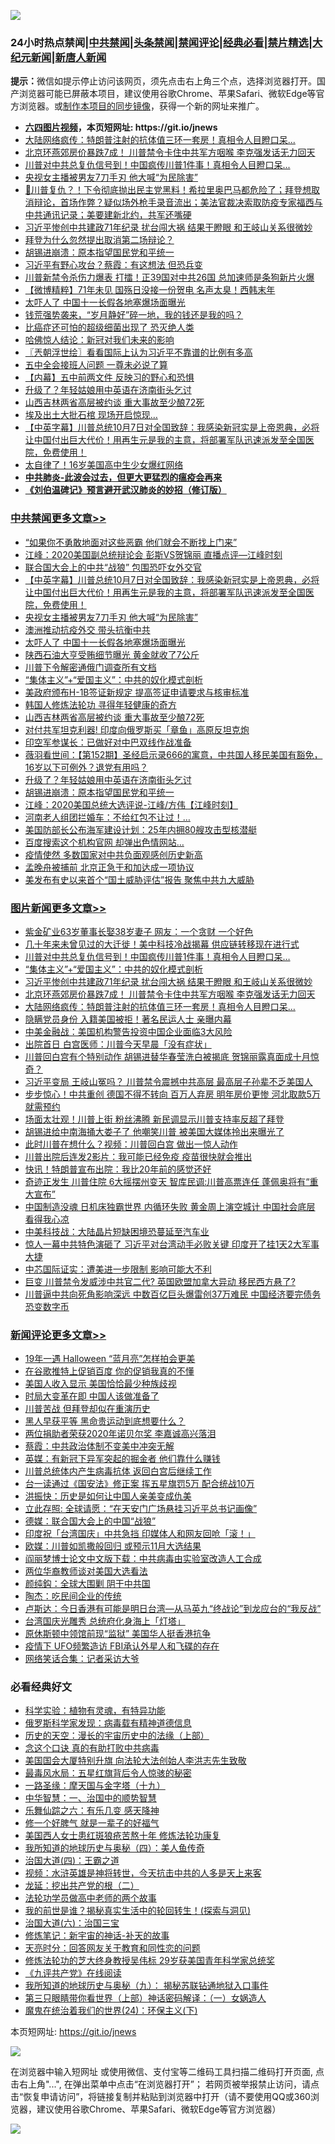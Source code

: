 ![](https://raw.githubusercontent.com/fqnews/bnews/master/64photo/fqnews-qr.jpg)

<div id="tt">
<h3>24小时热点禁闻|<a href="#%E4%B8%AD%E5%85%B1%E7%A6%81%E9%97%BB%E6%9B%B4%E5%A4%9A%E6%96%87%E7%AB%A0">中共禁闻</a>|<a href="#%E5%9B%BE%E7%89%87%E6%96%B0%E9%97%BB%E6%9B%B4%E5%A4%9A%E6%96%87%E7%AB%A0">头条禁闻</a>|<a href="#%E6%96%B0%E9%97%BB%E8%AF%84%E8%AE%BA%E6%9B%B4%E5%A4%9A%E6%96%87%E7%AB%A0">禁闻评论|<a href="#%E5%BF%85%E7%9C%8B%E7%BB%8F%E5%85%B8%E5%A5%BD%E6%96%87">经典必看|<a href="/video.md#%E7%A6%81%E7%89%87%E7%B2%BE%E9%80%89">禁片精选</a>|<a href="https://github.com/fqnews/djy/blob/master/gb/nf1351518.md#1">大纪元新闻</a>|<a href="https://github.com/fqnews/ntdtv/blob/master/gb/prog204.md#1">新唐人新闻</a></h3>
<div><b>提示：</b>微信如提示停止访问该网页，须先点击右上角三个点，选择浏览器打开。国产浏览器可能已屏蔽本项目，建议使用谷歌Chrome、苹果Safari、微软Edge等官方浏览器。或<a href="https://github.com/fqnews/bnews/blob/master/%E5%88%B6%E4%BD%9Cgit%E7%A6%81%E9%97%BB%E9%95%9C%E5%83%8F.md">制作本项目的同步镜像</a>，获得一个新的网址来推广。</div>
<ul>
<li><b><a href="http://d1.bdrive.tk/64.mp4" target="_blank">六四图片视频</a>，本页短网址: https://git.io/jnews</b></li>
<li><a href="/topimagenews/20201007/1409548.md">大陆网络疯传：特朗普注射的抗体值三环一套房！真相令人目瞪口呆...</a></li>
<li><a href="/topimagenews/20201007/1409691.md">北京环燕郊房价暴跌7成！ 川普禁令卡住中共军方咽喉 李克强发话无力回天</a></li>
<li><a href="/topimagenews/20201008/1409855.md">川普对中共总复仇信号到！中国疯传川普1件事！真相令人目瞪口呆...</a></li>
<li><a href="/cbnews/20201008/1409938.md">央视女主播被男友7刀手刃 他大喊“为民除害”</a></li>
<li><a href="/bannedvideo/20201007/1409583.md">🚨川普复仇？！下令彻底抛出民主党黑料！希拉里奥巴马都危险了；拜登想取消辩论，首场作弊？疑似场外枪手录音流出；美法官裁决索取防疫专家福西与中共通讯记录；美要建新北约，共军还嘴硬</a></li>
<li><a href="/topimagenews/20201007/1409835.md">习近平惨创中共建政71年纪录 扰台闯大祸 结果干瞪眼 和王岐山关系很微妙</a></li>
<li><a href="/ssgc/20201007/1409658.md">拜登为什么忽然提出取消第二场辩论？</a></li>
<li><a href="/cbnews/20201007/1409549.md">胡锡进崩溃：原本指望国民党和平统一</a></li>
<li><a href="/comments/20201007/1409630.md">习近平有野心攻台？蔡霞：有这想法 但恐兵变</a></li>
<li><a href="/cnnews/20201007/1409753.md">川普新禁令杀伤力爆表 打擂！正39国对中共26国 总加速师是条狗新片火爆</a></li>
<li><a href="/comments/20201008/1409918.md">【微博精粹】71年未见 国殇日没接一份贺电 名声太臭！西韩末年</a></li>
<li><a href="/cbnews/20201008/1409922.md">太吓人了 中国十一长假各地塞爆场面曝光</a></li>
<li><a href="/bannedvideo/20201007/1409608.md">钱荒强势袭来，“岁月静好”碎一地，我的钱还是我的吗？</a></li>
<li><a href="/cnnews/20201008/1409928.md">比癌症还可怕的超级细菌出现了 恐灭绝人类</a></li>
<li><a href="/comments/20201007/1409587.md">哈佛惊人结论：新冠对我们未来的影响</a></li>
<li><a href="/ssgc/20201008/1409937.md">〖兲朝浮世绘〗看看国际上认为习近平不靠谱的比例有多高</a></li>
<li><a href="/comments/20201008/1409942.md">五中全会接班人问题 一尊未必说了算</a></li>
<li><a href="/bannedvideo/20201008/1409859.md">【内幕】五中前两文件 反映习的野心和恐惧</a></li>
<li><a href="/cbnews/20201007/1409568.md">升级了？年轻姑娘用中英语在济南街头乞讨</a></li>
<li><a href="/cbnews/20201007/1409657.md">山西吉林两省高层被约谈 重大事故至少酿72死</a></li>
<li><a href="/cnnews/20201007/1409825.md">埃及出土大批石棺 现场开启惊现…</a></li>
<li><a href="/cbnews/20201008/1409979.md">【中英字幕】川普总统10月7日对全国致辞：我感染新冠实是上帝恩典，必将让中国付出巨大代价！用再生元是我的主意，将部署军队迅速派发至全国医院，免费使用！</a></li>
<li><a href="/cnnews/20201007/1409697.md">太自律了！16岁美国高中生少女爆红网络</a></li>
<li><b><a href="/comments/20200211/1275071.md" target="_blank">中共肺炎-此波会过去，但更大更猛烈的瘟疫会再来</a></b></li>
<li><b><a href="/comments/20200207/1272816.md" target="_blank">《刘伯温碑记》预言避开武汉肺炎的妙招（修订版）</a></b></li>
</ul>
</div>

<div class="catlist">
<h3><a href="/cbnews/" target="_blank">中共禁闻</a><span><a href="/cbnews/" target="_blank" rel="nofollow">更多文章>></a></span></h3>
<ul>
<li><a href="/cbnews/20201008/1410136.md" target="_blank">“如果你不勇敢地面对这些恶霸 他们就会不断找上门来”</a></li>
<li><a href="/cbnews/20201008/1410135.md" target="_blank">江峰：2020美国副总统辩论会 彭斯VS贺锦丽 直播点评&#8212;江峰时刻</a></li>
<li><a href="/cbnews/20201008/1410098.md" target="_blank">联合国大会上的中共“战狼” 包围恐吓女外交官</a></li>
<li><a href="/cbnews/20201008/1409979.md" target="_blank">【中英字幕】川普总统10月7日对全国致辞：我感染新冠实是上帝恩典，必将让中国付出巨大代价！用再生元是我的主意，将部署军队迅速派发至全国医院，免费使用！</a></li>
<li><a href="/cbnews/20201008/1409938.md" target="_blank">央视女主播被男友7刀手刃 他大喊“为民除害”</a></li>
<li><a href="/cbnews/20201008/1409923.md" target="_blank">澳洲推动抗疫外交 带头抗衡中共</a></li>
<li><a href="/cbnews/20201008/1409922.md" target="_blank">太吓人了 中国十一长假各地塞爆场面曝光</a></li>
<li><a href="/cbnews/20201008/1409915.md" target="_blank">陕西石油大亨受贿细节曝光 黄金就收了7公斤</a></li>
<li><a href="/cbnews/20201008/1409852.md" target="_blank">川普下令解密通俄门调查所有文档</a></li>
<li><a href="/comments/20201007/1409565.md" target="_blank">“集体主义”+“爱国主义”：中共的奴化模式剖析</a></li>
<li><a href="/cbnews/20201007/1409810.md" target="_blank">美政府颁布H-1B签证新规定 提高签证申请要求与核审标准</a></li>
<li><a href="/cbnews/20201007/1409664.md" target="_blank">韩国人修炼法轮功 寻得年轻健康的奇方</a></li>
<li><a href="/cbnews/20201007/1409657.md" target="_blank">山西吉林两省高层被约谈 重大事故至少酿72死</a></li>
<li><a href="/cbnews/20201007/1409656.md" target="_blank">对付共军坦克利器! 印度向俄罗斯买「章鱼」高原反坦克炮</a></li>
<li><a href="/cbnews/20201007/1409605.md" target="_blank">印空军参谋长：已做好对中巴双线作战准备</a></li>
<li><a href="/cbnews/20201007/1409601.md" target="_blank">薇羽看世间：【第152期】圣经启示录666的寓意，中共国人移民美国有豁免，16岁以下可例外？退党有用吗？</a></li>
<li><a href="/cbnews/20201007/1409568.md" target="_blank">升级了？年轻姑娘用中英语在济南街头乞讨</a></li>
<li><a href="/cbnews/20201007/1409549.md" target="_blank">胡锡进崩溃：原本指望国民党和平统一</a></li>
<li><a href="/cbnews/20201007/1409546.md" target="_blank">江峰：2020美国总统大选评说-江峰/方伟【江峰时刻】</a></li>
<li><a href="/cbnews/20201007/1409542.md" target="_blank">河南老人组团拦婚车：不给红包不让过！…</a></li>
<li><a href="/cbnews/20201007/1409535.md" target="_blank">美国防部长公布海军建设计划：25年内拥80艘攻击型核潜艇</a></li>
<li><a href="/cbnews/20201007/1409534.md" target="_blank">百度搜索这个机构官网 却弹出色情网站…</a></li>
<li><a href="/cbnews/20201007/1409502.md" target="_blank">疫情使然 多数国家对中共负面观感创历史新高</a></li>
<li><a href="/cbnews/20201007/1409478.md" target="_blank">孟晚舟被捕前 北京正急于和加达成一项协议</a></li>
<li><a href="/cbnews/20201007/1409457.md" target="_blank">美发布有史以来首个“国土威胁评估”报告 聚焦中共九大威胁</a></li>

</ul>
</div>
<div class="catlist">
<h3><a href="/topimagenews/" target="_blank">图片新闻</a><span><a href="/topimagenews/" target="_blank" rel="nofollow">更多文章>></a></span></h3>
<ul>
<li><a href="/topimagenews/20201008/1410146.md" target="_blank">紫金矿业63岁董事长娶38岁妻子 网友：一个贪财 一个好色</a></li>
<li><a href="/topimagenews/20201008/1410145.md" target="_blank">几十年来未曾见过的大迁徙！美中科技冷战揭幕 供应链转移现在进行式</a></li>
<li><a href="/topimagenews/20201008/1409855.md" target="_blank">川普对中共总复仇信号到！中国疯传川普1件事！真相令人目瞪口呆&#8230;</a></li>
<li><a href="/comments/20201007/1409565.md" target="_blank">“集体主义”+“爱国主义”：中共的奴化模式剖析</a></li>
<li><a href="/topimagenews/20201007/1409835.md" target="_blank">习近平惨创中共建政71年纪录 扰台闯大祸 结果干瞪眼 和王岐山关系很微妙</a></li>
<li><a href="/topimagenews/20201007/1409691.md" target="_blank">北京环燕郊房价暴跌7成！ 川普禁令卡住中共军方咽喉 李克强发话无力回天</a></li>
<li><a href="/topimagenews/20201007/1409548.md" target="_blank">大陆网络疯传：特朗普注射的抗体值三环一套房！真相令人目瞪口呆&#8230;</a></li>
<li><a href="/topimagenews/20201007/1409454.md" target="_blank">隐瞒党员身份 入籍美国被拒！著名民运人士 亲曝内幕</a></li>
<li><a href="/topimagenews/20201007/1409333.md" target="_blank">中美金融战：美国机构警告投资中国企业面临3大风险</a></li>
<li><a href="/topimagenews/20201007/1409315.md" target="_blank">出院首日 白宫医师：川普今天早晨「没有症状」</a></li>
<li><a href="/topimagenews/20201007/1409232.md" target="_blank">川普回白宫有个特别动作 胡锡进替华春莹洗白被揭底 贺锦丽露真面成十月惊奇？</a></li>
<li><a href="/topimagenews/20201006/1409145.md" target="_blank">习近平变局 王岐山冤吗？ 川普禁令震撼中共高层 最高层子孙辈不乏美国人</a></li>
<li><a href="/topimagenews/20201006/1409109.md" target="_blank">步步惊心！中共重创 德国不得不转向 百万人弃房 明年房价更惨 河北取款5万就需预约</a></li>
<li><a href="/topimagenews/20201006/1408982.md" target="_blank">场面太壮观！川普上街 粉丝沸腾 新民调显示川普支持率反超了拜登</a></li>
<li><a href="/topimagenews/20201006/1408950.md" target="_blank">胡锡进给中南海捅大娄子了 他嘲笑川普 被美国大媒体拎出来曝光了</a></li>
<li><a href="/topimagenews/20201006/1408891.md" target="_blank">此时川普在想什么？视频：川普回白宫 做出一惊人动作</a></li>
<li><a href="/topimagenews/20201006/1408848.md" target="_blank">川普出院后连发2影片：我可能已经免疫 疫苗很快就会推出</a></li>
<li><a href="/topimagenews/20201006/1408702.md" target="_blank">快讯！特朗普宣布出院：我比20年前的感觉还好</a></li>
<li><a href="/topimagenews/20201005/1408607.md" target="_blank">奇迹正发生 川普住院 6大摇摆州变天 智库民调:川普高票连任 蓬佩奥将有“重大宣布”</a></li>
<li><a href="/topimagenews/20201005/1408518.md" target="_blank">中国制造没魂 日机床独霸世界 内循环失败 黄金周上演空城计 中国社会底层 看得我心凉</a></li>
<li><a href="/topimagenews/20201005/1408141.md" target="_blank">中美科技战：大陆晶片短缺困境恐蔓延至汽车业</a></li>
<li><a href="/topimagenews/20201005/1408122.md" target="_blank">惊人一幕中共特色演砸了 习近平对台湾动手必败关键 印度开了挂1天2大军事大捷</a></li>
<li><a href="/topimagenews/20201005/1408112.md" target="_blank">中芯国际证实：遭美进一步限制 影响可能大不利</a></li>
<li><a href="/topimagenews/20201004/1408084.md" target="_blank">巨变 川普禁令发威涉中共官二代? 英国欧盟加拿大异动 移民西方悬了?</a></li>
<li><a href="/topimagenews/20201004/1408020.md" target="_blank">川普逼中共向死角影响深远 中数百亿巨头爆雷创37万难民 中国经济要完债务恐变数字币</a></li>

</ul>
</div>
<div class="catlist">
<h3><a href="/comments/" target="_blank">新闻评论</a><span><a href="/comments/" target="_blank" rel="nofollow">更多文章>></a></span></h3>
<ul>
<li><a href="/comments/20201008/1410141.md" target="_blank">19年一遇 Halloween “蓝月亮”怎样拍会更美</a></li>
<li><a href="/comments/20201008/1410139.md" target="_blank">在谷歌推特上促销百度 你的促销我真的不懂</a></li>
<li><a href="/comments/20201008/1410125.md" target="_blank">美国人收入显示 美国恰恰最少种族歧视</a></li>
<li><a href="/comments/20201008/1410124.md" target="_blank">时局大变革在即 中国人该做准备了</a></li>
<li><a href="/comments/20201008/1410106.md" target="_blank">川普苦战 但拜登却似在重演历史</a></li>
<li><a href="/comments/20201008/1410105.md" target="_blank">黑人早获平等 黑命贵运动到底想要什么？</a></li>
<li><a href="/comments/20201008/1410092.md" target="_blank">两位捐助者荣获2020年诺贝尔奖 李嘉诚高兴落泪</a></li>
<li><a href="/comments/20201008/1410084.md" target="_blank">蔡霞：中共政治体制不变美中冲突无解</a></li>
<li><a href="/comments/20201008/1410083.md" target="_blank">英媒：有新冠下异军突起的掘金者 他们靠什么赚钱</a></li>
<li><a href="/comments/20201008/1410070.md" target="_blank">川普总统体内产生病毒抗体 返回白宫后继续工作</a></li>
<li><a href="/comments/20201008/1410069.md" target="_blank">台一读通过《国安法》修正案 挥五星旗罚5万 配合统战10万</a></li>
<li><a href="/comments/20201008/1410051.md" target="_blank">洪振快：历史是如何让中国人亲美变成仇美</a></li>
<li><a href="/comments/20201008/1410050.md" target="_blank">立此存照: 全球请愿：“在天安门广场悬挂习近平总书记画像”</a></li>
<li><a href="/comments/20201008/1410049.md" target="_blank">德媒：联合国大会上的中国“战狼”</a></li>
<li><a href="/comments/20201008/1410034.md" target="_blank">印度祝「台湾国庆」中共急挡 印媒体人和网友回呛「滚！」</a></li>
<li><a href="/comments/20201008/1410033.md" target="_blank">欧媒：川普如凯撒般回归 或预示11月大选结果</a></li>
<li><a href="/comments/20201008/1410029.md" target="_blank">阎丽梦博士论文中文版下载：中共病毒由实验室改造人工合成</a></li>
<li><a href="/comments/20201008/1410025.md" target="_blank">两位华裔教师谈对美国大选看法</a></li>
<li><a href="/comments/20201008/1410015.md" target="_blank">颜纯鈎：全球大围剿 阴干中共国</a></li>
<li><a href="/comments/20201008/1410014.md" target="_blank">陶杰：吃民间企业的传统</a></li>
<li><a href="/comments/20201008/1410013.md" target="_blank">卢斯达：今日香港有可能是明日台湾—从马英九“终战论”到龙应台的“我反战”</a></li>
<li><a href="/comments/20201008/1409995.md" target="_blank">台湾国庆光雕秀 总统府化身海上「灯塔」</a></li>
<li><a href="/comments/20201008/1409978.md" target="_blank">原休斯顿中领馆前现“监狱” 美国华人挺香港抗争</a></li>
<li><a href="/comments/20201008/1409977.md" target="_blank">疫情下 UFO频繁造访 FBI承认外星人和飞碟的存在</a></li>
<li><a href="/comments/20201008/1409972.md" target="_blank">网络笑话合集：记者采访大爷</a></li>

</ul>
</div>

<div class="catlist">
<h3>必看经典好文</h3>
<ul>
<li><a href="/comments/20200605/783205.md" target="_blank">科学实验：植物有灵魂，有特异功能</a></li>
<li><a href="/cbnews/20200823/1384378.md" target="_blank">俄罗斯科学家发现：病毒载有精神道德信息</a></li>
<li><a href="/tculture/20121025/73065.md" target="_blank">历史的天空：漫长的宇宙历史中的法缘（上部）</a></li>
<li><a href="/comments/20200707/1357090.md" target="_blank">念这个口诀 真的有助打败中共病毒</a></li>
<li><a href="/comments/20200516/1329276.md" target="_blank">美国国会大厦特别升旗 向法轮大法创始人李洪志先生致敬</a></li>
<li><a href="/cbnews/20201005/1408304.md" target="_blank">最毒风水局：五星红旗背后令人惊骇的秘密</a></li>
<li><a href="/topimagenews/20180327/919935.md" target="_blank">一路圣缘：摩天国与金字塔（十九）</a></li>
<li><a href="/comments/20200605/1340202.md" target="_blank">中华智慧：一、治国中的顺势智慧</a></li>
<li><a href="/tculture/20190101/792146.md" target="_blank">乐舞仙踪之六：有乐几变 感天降神</a></li>
<li><a href="/funmedia/20200713/1359909.md" target="_blank">修一个好脾气 就是一辈子的好福气</a></li>
<li><a href="/comments/20190126/1070164.md" target="_blank">美国西人女士患红斑狼疮苦熬十年 修炼法轮功康复</a></li>
<li><a href="/tculture/xiulian/20170729/799172.md" target="_blank">我所知道的地球历史与奥秘（四）：美人鱼传奇</a></li>
<li><a href="/cbnews/20180310/912637.md" target="_blank">治国大道(四)：王霸之道</a></li>
<li><a href="/comments/20200623/1273653.md" target="_blank">视频：水浒英雄是神将转世，今天抗击中共的人多是天上来客</a></li>
<li><a href="/comments/20200928/1404653.md" target="_blank">龙延：挖出共产党的根（二）</a></li>
<li><a href="/comments/20200629/1352533.md" target="_blank">法轮功学员做高中老师的两个故事</a></li>
<li><a href="/comments/20200715/1359453.md" target="_blank">我的前世是谁？揭秘真实生活中的轮回转生！(探索与洞见)</a></li>
<li><a href="/cbnews/20180312/913459.md" target="_blank">治国大道(六)：治国三宝</a></li>
<li><a href="/comments/20190418/1115565.md" target="_blank">修炼笔记：新宇宙的神话-补天的故事</a></li>
<li><a href="/cbnews/20200916/1397196.md" target="_blank">天亮时分：回答网友关于教育和同性恋的问题</a></li>
<li><a href="/comments/20190517/1129285.md" target="_blank">修炼法轮功的芝大终身教授吴伟标 29岁获美国青年科学家总统奖</a></li>
<li><a href="/bookonline/20131116/201057.md" target="_blank">《九评共产党》在线阅读</a></li>
<li><a href="/topimagenews/20180325/919134.md" target="_blank">我所知道的地球历史与奥秘（九）： 揭秘苏联钻通地狱入口事件</a></li>
<li><a href="/comments/20200426/1319648.md" target="_blank">第三只眼睛带你看世界（上部）神话密码解译：（一）女娲造人</a></li>
<li><a href="/cbnews/20180907/994846.md" target="_blank">魔鬼在统治着我们的世界(24)：环保主义(下)</a></li>

</ul>
</div>

本页短网址: https://git.io/jnews

![](https://raw.githubusercontent.com/fqnews/bnews/master/64photo/fqnews-qr.jpg)

在浏览器中输入短网址 或使用微信、支付宝等二维码工具扫描二维码打开页面, 点击右上角"...", 在弹出菜单中点击“在浏览器打开”； 若网页被举报禁止访问，请点击“恢复申请访问”，将链接复制并粘贴到浏览器中打开（请不要使用QQ或360浏览器，建议使用谷歌Chrome、苹果Safari、微软Edge等官方浏览器）

![](https://raw.githubusercontent.com/fqnews/bnews/master/64photo/wx.jpg)